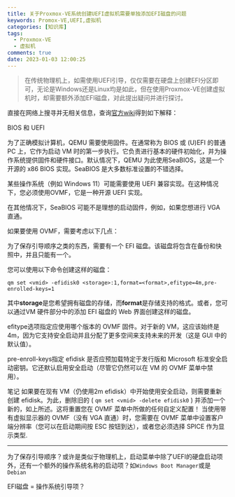 ```yaml
---
title: 关于Proxmox-VE系统创建UEFI虚拟机需要单独添加EFI磁盘的问题
keywords: Promox-VE,UEFI,虚拟机
categories: [知识库]
tags:
  - Proxmox-VE
  - 虚拟机
comments: true
date: 2023-01-03 12:00:25
---
```


>在传统物理机上，如需使用UEFI引导，仅仅需要在硬盘上创建EFI分区即可，无论是Windows还是Linux均是如此，但在使用Proxmox-VE创建虚拟机时，却需要额外添加EFI磁盘，对此提出疑问并进行探讨。

<!-- more -->

直接在网络上搜寻并无相关信息，查询[官方wiki](https://pve.proxmox.com/wiki/Qemu/KVM_Virtual_Machines)得到如下解释：

BIOS 和 UEFI

为了正确模拟计算机，QEMU 需要使用固件。在通常称为 BIOS 或 (U)EFI 的普通 PC 上，它作为启动 VM 时的第一步执行。它负责进行基本的硬件初始化，并为操作系统提供固件和硬件接口。默认情况下，QEMU 为此使用SeaBIOS，这是一个开源的 x86 BIOS 实现。SeaBIOS 是大多数标准设置的不错选择。

某些操作系统（例如 Windows 11）可能需要使用 UEFI 兼容实现。在这种情况下，您必须使用OVMF，它是一种开源 UEFI 实现。

在其他情况下，SeaBIOS 可能不是理想的启动固件，例如，如果您想进行 VGA 直通。

如果要使用 OVMF，需要考虑以下几点：

为了保存引导顺序之类的东西，需要有一个 EFI 磁盘。该磁盘将包含在备份和快照中，并且只能有一个。

您可以使用以下命令创建这样的磁盘：

```shell
qm set <vmid> -efidisk0 <storage>:1,format=<format>,efitype=4m,pre-enrolled-keys=1
```

其中**storage**是您希望拥有磁盘的存储，而**format**是存储支持的格式。或者，您可以通过VM 硬件部分中的添加 EFI 磁盘的 Web 界面创建这样的磁盘。

efitype选项指定应使用哪个版本的 OVMF 固件。对于新的 VM，这应该始终是4m，因为它支持安全启动并且分配了更多空间来支持未来的开发（这是 GUI 中的默认值）。

pre-enroll-keys指定 efidisk 是否应预加载特定于发行版和 Microsoft 标准安全启动密钥。它还默认启用安全启动（尽管它仍然可以在 VM 的 OVMF 菜单中禁用）。

笔记	如果要在现有 VM（仍使用2m efidisk）中开始使用安全启动，则需要重新创建 efidisk。为此，删除旧的 ( `qm set <vmid> -delete efidisk0` ) 并添加一个新的，如上所述。这将重置您在 OVMF 菜单中所做的任何自定义配置！
当使用带有虚拟显示器的 OVMF（没有 VGA 直通）时，您需要在 OVMF 菜单中设置客户端分辨率（您可以在启动期间按 ESC 按钮到达），或者您必须选择 SPICE 作为显示类型.

---

为了保存引导顺序？或许是类似于物理机上，启动菜单中除了UEFI的硬盘启动项外，还有一个额外的操作系统名称的启动项？如`Windows Boot Manager`或是`Debian`

EFI磁盘 = 操作系统引导项？
